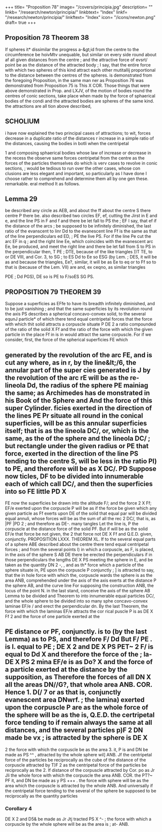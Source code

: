 +++
title= "Proposition 78"
image= "/covers/principia.jpg"
description= ""
linkb= "/research/newton/principia/"
linkbtext= "Index"
linkf= "/research/newton/principia/"
linkftext= "Index"
icon= "/icons/newton.png"
draft= true
+++

## Proposition 78 Theorem 38

If spheres
it*
dissimilar
the progress
a-&amp;gt;id
from
the centre to the circumference be hoivMtv
unequable, but similar on every side round about af all
given distances from the centre ; and the attractive force of evsrt/
point be as the distance of the attracted body ; I say, that the entire
force with which two spheres of this kind attract each other mutitallij
proportional to the distance between the centres of the spheres.
is demonstrated from the
foregoing Proposition, in the same man
ner as Proposition 76 was demonstrated from Proposition 75 is
This
X
COR. Those things that were above demonstrated in Prop.
and LXJV,
of the motion of bodies round the centres of conic sections, take place when
made by the force of sphaerical bodies of the condi
and the attracted bodies are spheres of the same kind.
the attractions are
all
tion above described,

## SCHOLIUM

i
have now explained the two principal cases of attractions;
to wit,
forces decrease in a duplicate ratio of the distances
r increase in a simple ratio of the distances,
causing the bodies in botli
when the centripetal

1
and composing sphaerical bodies whose
law of increase or decrease in the recess
the
observe
same
forces
centripetal
from the centre as the forces of the particles themselves do which is verv
cases to revolve in conic sections,
;
would be tedious to run over the other cases, whose con
clusions are less elegant and important, so particularly as I have done
I choose rather to comprehend and determine them all by one gen
these.
remarkable.
eral
method
It
as follows.

## Lemma 29

be described any circle as AEB, and about the
ff about the centre S there
centre P there be. also described two circles EF, ef, cutting the Jirst in
E and e, and the line PS in F and f and there be let fall to PS the
;
EF
I say, that
ef
if the distance of the arcs
;
be supposed to be infinitely diminished, the last ratio of the evanscent
to
linr Dd to the evanescent line Ff is the same as that of the line
perpendiculars
ed
ED,
;
PE
the live PS.
For
if
the line Pe cut the arc
EF
in q
;
and the right line Ee, which
coincides with the evanescent arc Ee, be produced, and meet the right line
and there be let fall from S to
PS in
the perpendicular
then,
T
PE
;
DTE,
because of the like triangles
))T
TE,
to
or
DE
VIII, and Cor. 3,
to
SG
;
to
ES
Dd to Ee so
ESG (by Lem.
;
DES,
it
will be as
and because the
triangles, Ee?,
similar, it will be as Ee to eq or
to Ff so
to
that is (because of the
Lem. VII) are
and, ex ceqno, as
similar triangles

PDE
;
Dd
PGS),
DE
so is
PE
to
F/soES
SG
PS.

## PROPOSITION 79 THEOREM 39

Suppose a superficies as EFfe to have its breadth infinitely diminished, and to be just vanishing ; and that the same superficies by its revolution round the axis PS describes a spherical concavo-convex solid, to the several equnJ particle* of which there tend equal centripetal forces that the force with which thit solid attracts a corpuscle situate 
P
DE
2
a ratio compounded of the ratio of the solid
X Ff and
the ratio of the force with which the given particle in the place Ff
in
is in
would attract the same corpuscle.
For if we consider, first, the force of
the spherical superficies
FE which

generated by the revolution of the arc FE,
and is cut any where, as in r, by the line&amp;lt;/6,
the annular part of the super cies generated
is
J
by the revolution of the arc rE will be as the
re-
lineola Dd, the radius of the sphere
PE
mainiag the same; as Archimedes has de
monstrated in his Book of the Sphere and
And the force of this super
Cylinder.
ficies exerted in the direction of the lines PE
Pr
situate all round in the conical superficies, will be as this annular
superficies itself; that is as the lineola DC/, or, which is the same, as the
of the sphere and the lineola DC/ ; but
rectangle under the given radius
or
PE
that force, exerted in the direction of the line PS tending to the centre S,
will be less in the ratio PI) to PE, and therefore will be as
X DC/.
PD
Suppose now
ticles,
DF
to be divided into
innumerable
each of which call DC/, and then the superficies
into so
FE
little
PD X
-
FE
now
the superficies
be drawn into the altitude F/; and the force
2
X Ff;
EF/e exerted upon the corpuscle P will be as
if the force be given which any given particle as Ff exerts upon
DE
of the solid
that
equal par
will be divided
equal annuli, whose forces will be as the sum of all the rec
2
DC/, that is, as |PF
|PD 2 ; and therefore as DE-.
many
tangles
Let
the line
is,
P
the corpuscle
at the distance
force of the solid
PF.
But
if
will be as the solid
EF/e
that force be not given, the
2
that force not
DE X Ff and
Q.E.D.
given, conjunctly.
PROPOSITION LXXX. THEOREM XL.
If
to the several
equal parts of a sphere
ABE
described about the centre
there tend equal centripetal forces ; and from the several points I)
in which a corpuscle, as F, is placed,
in the axis of the sphere
S
AB
DE
there be erected the perpendiculars
if in those perpendiculars the lengths
DE X PS
meeting the sphere in E, and
be taken as the quantity
DN
2
-,
,
and as
th* force
which a particle of the sphere situate
in,
PE
upon the corpuscle P conjunctly ; ]
is attracted to
say, that the in hole force with which the, corpuscle
wards the sphere is as the area ANB, comprehended under the axis of
the axis exerts at the distance
P
the sphere
AB, and
the curve line
For supposing the construction
ANB,
the locus of the point N.
in the last
stand, conceive the axis of the sphere
AB
Lemma
to be divided
and Theorem
to
into innumerable
equal particles DC/, and the whole sphere to be divided into so many sphe
concavo-convex laminae EF/e / and erect the perpendicular dn. By
the last Theorem, the force with which the laminas EF/e attracts the cor
rical
puscle
P
is
as
DE X Ff
2
and the force of one particle exerted at the

PE
distance
or PF, conjunctly.
is to
(by the last Lemma)
as
to PS, and therefore F/
Dd
But
F/
PE
.
is
I.
equal to
PE
;
DE X
2
and
DE X PS
PET~
2
F/ is
equal to
Dd X
and therefore the force of the
;
la-
DE X PS
2
mina EF/e is as Do? X
and the force of a particle exerted at the distance
by the supposition, as
Therefore the forces of
all
DN X
all
the areas DN//G?, that
whole area ANB.
COR. Hence
1.
D(/
7
or
as
that is,
conjunctly
evanescent area DNwrf.
;
the lamina) exerted upon the corpuscle P are as
the whole force of the sphere will be as the
is,
Q.E.D.
the certripetal force tending to
if
remain always the same at
all distances,
and
the several particles
p)F 2
DN
made
be
vx
;
is
attracted by the sphere
is
DE
X
-
2
the force with which the corpuscle
be as the area
3.
it,
P is
and
DN
be
made
as
PS
^^
,
attracted by the whole sphere wil]
ANB.
Jf the centripetal force
of the particles be reciprocally as the
cube of the distance of the corpuscle attracted by
T)F 2
as
the centripetal force of the particles be reciprocally as the
2. If
distance of the corpuscle attracted by
Cor.
po
as
Jr Jli
the whole force with which the corpuscle
the area ANB.
COR.
the
PT?~
PF
it,
and
DN
be
made
as
y PS
+++
.
the force with
sphere will be as the area
which the corpuscle
is
attracted by the whole
ANB.
And
universally if the centripetal force tending to the several
of
the
sphere be supposed to be reciprocally as the quantity
particles

### Corollary 4 

DE X
2
and D5& be made as
Jr Jtj
tracted
PS
X ^-
;
the force with which a corpuscle
by the whole sphere will be as the area
is
;
at-
ANB.
